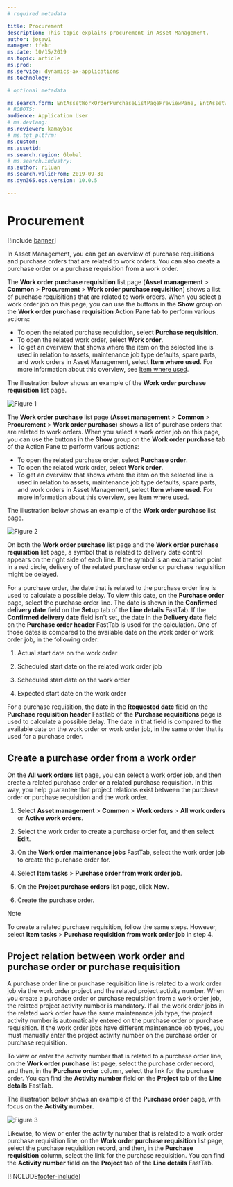 ```yaml
---
# required metadata

title: Procurement
description: This topic explains procurement in Asset Management.
author: josaw1
manager: tfehr
ms.date: 10/15/2019
ms.topic: article
ms.prod: 
ms.service: dynamics-ax-applications
ms.technology: 

# optional metadata

ms.search.form: EntAssetWorkOrderPurchaseListPagePreviewPane, EntAssetWorkOrderPurchaseListPage, EntAssetWorkOrderPurchaseLineAmountInfoPart, EntAssetWorkOrderPurchReqListPage 
# ROBOTS: 
audience: Application User
# ms.devlang: 
ms.reviewer: kamaybac
# ms.tgt_pltfrm: 
ms.custom: 
ms.assetid: 
ms.search.region: Global
# ms.search.industry: 
ms.author: riluan
ms.search.validFrom: 2019-09-30
ms.dyn365.ops.version: 10.0.5

---
```


# Procurement

[!include [banner](../../includes/banner.md)]

In Asset Management, you can get an overview of purchase requisitions and purchase orders that are related to work orders. You can also create a purchase order or a purchase requisition from a work order.

The **Work order purchase requisition** list page (**Asset management** > **Common** > **Procurement** > **Work order purchase requisition**) shows a list of purchase requisitions that are related to work orders. When you select a work order job on this page, you can use the buttons in the **Show** group on the **Work order purchase requisition** Action Pane tab to perform various actions:

- To open the related purchase requisition, select **Purchase requisition**. 
- To open the related work order, select **Work order**.
- To get an overview that shows where the item on the selected line is used in relation to assets, maintenance job type defaults, spare parts, and work orders in Asset Management, select **Item where used**. For more information about this overview, see [Item where used](../controlling-and-reporting/item-where-used.md).

The illustration below shows an example of the **Work order purchase requisition** list page.

![Figure 1](media/08-work-orders.png)


The **Work order purchase** list page (**Asset management** > **Common** > **Procurement** > **Work order purchase**) shows a list of purchase orders that are related to work orders. When you select a work order job on this page, you can use the buttons in the **Show** group on the **Work order purchase** tab of the Action Pane to perform various actions:

- To open the related purchase order, select **Purchase order**. 
- To open the related work order, select **Work order**.
- To get an overview that shows where the item on the selected line is used in relation to assets, maintenance job type defaults, spare parts, and work orders in Asset Management, select **Item where used**. For more information about this overview, see [Item where used](../controlling-and-reporting/item-where-used.md).

The illustration below shows an example of the **Work order purchase** list page.

![Figure 2](media/09-work-orders.png)


On both the **Work order purchase** list page and the **Work order purchase requisition** list page, a symbol that is related to delivery date control appears on the right side of each line. If the symbol is an exclamation point in a red circle, delivery of the related purchase order or purchase requisition might be delayed.

For a purchase order, the date that is related to the purchase order line is used to calculate a possible delay. To view this date, on the **Purchase order** page, select the purchase order line. The date is shown in the **Confirmed delivery date** field on the **Setup** tab of the **Line details** FastTab. If the **Confirmed delivery date** field isn't set, the date in the **Delivery date** field on the **Purchase order header** FastTab is used for the calculation. One of those dates is compared to the available date on the work order or work order job, in the following order:

1. Actual start date on the work order  

2. Scheduled start date on the related work order job 

3. Scheduled start date on the work order 

4. Expected start date on the work order 

For a purchase requisition, the date in the **Requested date** field on the **Purchase requisition header** FastTab of the **Purchase requisitions** page is used to calculate a possible delay. The date in that field is compared to the available date on the work order or work order job, in the same order that is used for a purchase order.


## Create a purchase order from a work order

On the **All work orders** list page, you can select a work order job, and then create a related purchase order or a related purchase requisition. In this way, you help guarantee that project relations exist between the purchase order or purchase requisition and the work order.

1. Select **Asset management** > **Common** > **Work orders** > **All work orders** or **Active work orders**.

2. Select the work order to create a purchase order for, and then select **Edit**.

3. On the **Work order maintenance jobs** FastTab, select the work order job to create the purchase order for.

4. Select **Item tasks** > **Purchase order from work order job**.

5. On the **Project purchase orders** list page, click **New**.

6. Create the purchase order.

>[!NOTE]
>To create a related purchase requisition, follow the same steps. However, select **Item tasks** > **Purchase requisition from work order job** in step 4.


## Project relation between work order and purchase order or purchase requisition

A purchase order line or purchase requisition line is related to a work order job via the work order project and the related project activity number. When you create a purchase order or purchase requisition from a work order job, the related project activity number is mandatory. If all the work order jobs in the related work order have the same maintenance job type, the project activity number is automatically entered on the purchase order or purchase requisition. If the work order jobs have different maintenance job types, you must manually enter the project activity number on the purchase order or purchase requisition.

To view or enter the activity number that is related to a purchase order line, on the **Work order purchase** list page, select the purchase order record, and then, in the **Purchase order** column, select the link for the purchase order. You can find the **Activity number** field on the **Project** tab of the **Line details** FastTab.

The illustration below shows an example of the **Purchase order** page, with focus on the **Activity number**.

![Figure 3](media/10-work-orders.png)

Likewise, to view or enter the activity number that is related to a work order purchase requisition line, on the **Work order purchase requisition** list page, select the purchase requisition record, and then, in the **Purchase requisition** column, select the link for the purchase requisition. You can find the **Activity number** field on the **Project** tab of the **Line details** FastTab.



[!INCLUDE[footer-include](../../../includes/footer-banner.md)]
